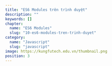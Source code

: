 ```yaml
---
title: "ES6 Modules trên trình duyệt"
description: ""
keywords: []
chapter:
  name: "ES6 Modules"
  slug: "10-es6-modules-tren-trinh-duyet"
category:
  name: "Javascript"
  slug: "javascript"
image: https://kungfutech.edu.vn/thumbnail.png
position: 3
---
```

